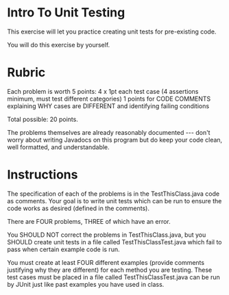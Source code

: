 # Intro To Unit Testing

This exercise will let you practice creating unit tests for pre-existing code.
 
You will do this exercise by yourself.

# Rubric

Each problem is worth 5 points:
4 x 1pt each test case (4 assertions minimum, must test different categories)
1 points for CODE COMMENTS explaining WHY cases are DIFFERENT and identifying failing conditions

Total possible: 20 points.

The problems themselves are already reasonably documented --- don't
worry about writing Javadocs on this program but do keep your code
clean, well formatted, and understandable.

# Instructions

The specification of each of the problems is in the TestThisClass.java
code as comments. Your goal is to write unit tests which can be run to 
ensure the code works as desired (defined in the comments).

There are FOUR problems, THREE of which have an error.

You SHOULD NOT correct the problems in TestThisClass.java, but you
SHOULD create unit tests in a file called TestThisClassTest.java
which fail to pass when certain example code is run.

You must create at least FOUR different examples (provide comments
justifying why they are different) for each method you are testing.
These test cases must be placed in a file called TestThisClassTest.java 
can be run by JUnit just like past examples you have used in class.


